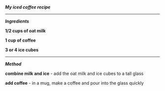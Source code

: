 ***My iced coffee recipe***

----------------------------------------------------------------------

***Ingredients***

**1/2 cups of oat milk**

**1 cup of coffee**

**3 or 4 ice cubes**

------------------------------------------------------------------

***Method***

**combine milk and ice** - add the oat milk and ice cubes to a tall glass

**add coffee** - in a mug, make a coffee and pour into the glass quickly 
